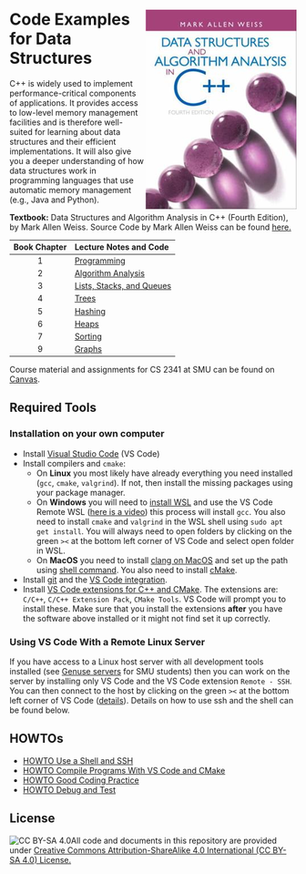 # <img src="images/DS_Weiss_Book.jpg" align="right"> Code Examples for Data Structures

C++ is widely used to implement performance-critical components of
applications. It provides access to low-level memory management facilities
and is therefore
well-suited for learning about data structures and their
efficient implementations. It will also give you a deeper understanding of how
data structures work in programming languages that use automatic memory
management (e.g., Java and Python).


**Textbook:** Data Structures and Algorithm Analysis in C++ (Fourth Edition), by Mark Allen Weiss.
Source Code by Mark Allen Weiss can be found [here.](https://users.cs.fiu.edu/~weiss/dsaa_c++4/code/)

| Book Chapter | Lecture Notes and Code                            |
| :----------: | :------------------------------------------------ |
|      1       | [Programming](Chapter1_Programming)               |
|      2       | [Algorithm Analysis](Chapter2_Algorithm_Analysis) |
|      3       | [Lists, Stacks, and Queues](Chapter3_Lists_etc)   |
|      4       | [Trees](Chapter4_Trees)                           |
|      5       | [Hashing](Chapter5_Hashing)                       |
|      6       | [Heaps](Chapter6_Heaps)                           |
|      7       | [Sorting](Chapter7_Sorting)                       |
|      9       | [Graphs](Chapter9_Graphs)                         |

Course material and assignments for CS 2341 at SMU can be found on [Canvas](https://www.smu.edu/OIT/Services/Canvas/).

## Required Tools

### Installation on your own computer
* Install [Visual Studio Code](https://code.visualstudio.com/) (VS Code)
* Install compilers and `cmake`:
    - On **Linux** you most likely have already everything you need installed (`gcc`, `cmake`, `valgrind`). If not, 
      then install the missing packages using your package manager. 
    - On **Windows** you will need to [install WSL](https://code.visualstudio.com/docs/cpp/config-wsl) and use the VS Code Remote WSL ([here is a video](https://www.youtube.com/watch?v=NY5izJWXi0U)) this process will install `gcc`. You also need to install `cmake` and `valgrind` in the WSL shell using `sudo apt get install`. You will always need to open folders by clicking on the green `><` at the bottom left corner of VS Code and select open folder in WSL.
    - On **MacOS** you need to install [clang on MacOS](https://code.visualstudio.com/docs/cpp/config-clang-mac) and 
      set up the path using [shell command](https://code.visualstudio.com/docs/setup/mac). You also need to install [cMake](https://cmake.org/install/). 
* Install [git](https://git-scm.com/) and the [VS Code integration](https://code.visualstudio.com/docs/editor/versioncontrol).
* Install [VS Code extensions for C++ and CMake](https://code.visualstudio.com/docs/languages/cpp). 
  The extensions are: `C/C++`, `C/C++ Extension Pack`, `CMake Tools`. VS Code will prompt you to install these. Make sure that you install the extensions **after** you have the software above installed or it might not find set it up correctly.

### Using VS Code With a Remote Linux Server
If you have access to a Linux host server with all development tools installed (see [Genuse servers](https://www.smu.edu/OIT/Services/genuse) for SMU students) then you can work on the server by installing only VS Code and the VS Code extension `Remote - SSH`. You can then connect to the host by clicking on the green `><` at the bottom left corner of VS Code ([details](https://code.visualstudio.com/docs/remote/ssh)). Details on how to use ssh and the shell can be found below.


## HOWTOs

* [HOWTO Use a Shell and SSH](HOWTO_shell_and_ssh.md)
* [HOWTO Compile Programs With VS Code and CMake](HOWTO_compile_programs_with_CMake.md)
* [HOWTO Good Coding Practice](HOWTO_good_coding_practice.md)
* [HOWTO Debug and Test](HOWTO_debug_and_test.md)


## License

<img src="https://licensebuttons.net/l/by-sa/3.0/88x31.png" alt="CC BY-SA 4.0" align="left">

All code and documents in this repository are provided under [Creative Commons Attribution-ShareAlike 4.0 International (CC BY-SA 4.0) License.](https://creativecommons.org/licenses/by-sa/4.0/)
